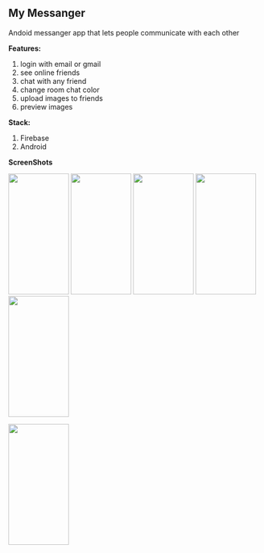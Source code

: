 ## **My Messanger**
Andoid messanger app that lets people communicate with each other

**Features:**
 1. login with email or gmail 
 2. see online friends
 3.  chat with any friend
 4. change room chat color
 5. upload images to friends
 6. preview images

**Stack:**
 1. Firebase 
 2. Android



**ScreenShots**
<div style="float: left">
<img src="https://raw.githubusercontent.com/ramzitannous/messnger/master/Screenshots/Screenshot_2020-11-14-19-02-10-319_com.ramzi.messanger.jpg" height="240" width="120">
 
<img src="https://raw.githubusercontent.com/ramzitannous/messnger/master/Screenshots/Screenshot_2020-11-14-19-02-53-280_com.ramzi.messanger.jpg" height="240" width="120"> 

<img src="https://raw.githubusercontent.com/ramzitannous/messnger/master/Screenshots/Screenshot_2020-11-14-19-03-29-906_com.ramzi.messanger.jpg" height="240" width="120">

<img src="https://raw.githubusercontent.com/ramzitannous/messnger/master/Screenshots/Screenshot_2020-11-14-19-03-47-805_com.ramzi.messanger.jpg" height="240" width="120">

<img src="https://raw.githubusercontent.com/ramzitannous/messnger/master/Screenshots/Screenshot_2020-11-14-19-03-51-803_com.ramzi.messanger.jpg" height="240" width="120">

<img src="https://raw.githubusercontent.com/ramzitannous/messnger/master/Screenshots/Screenshot_2020-11-14-19-03-56-787_com.ramzi.messanger.jpg"
height="240" width="120">
<div>
